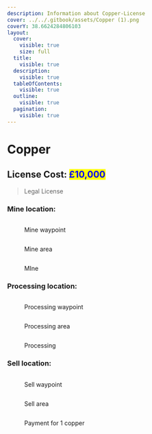 ```yaml
---
description: Information about Copper-License
cover: ../../.gitbook/assets/Copper (1).png
coverY: 38.6624284806103
layout:
  cover:
    visible: true
    size: full
  title:
    visible: true
  description:
    visible: true
  tableOfContents:
    visible: true
  outline:
    visible: true
  pagination:
    visible: true
---
```


# Copper

## License Cost:  <mark style="color:blue;">£10,000</mark>

> Legal License

### Mine location:&#x20;

<div>

<figure><img src="../../.gitbook/assets/Copper mine CMG.png" alt=""><figcaption><p>Mine waypoint</p></figcaption></figure>

 

<figure><img src="../../.gitbook/assets/Copper mine CMG v2.png" alt=""><figcaption><p>Mine area</p></figcaption></figure>

</div>

<figure><img src="../../.gitbook/assets/Copper ore CMG.png" alt=""><figcaption><p>MIne</p></figcaption></figure>

### Processing location:

<div>

<figure><img src="../../.gitbook/assets/Copper processing CMG.png" alt=""><figcaption><p>Processing waypoint</p></figcaption></figure>

 

<figure><img src="../../.gitbook/assets/Copper processing v2 CMG.png" alt=""><figcaption><p>Processing area</p></figcaption></figure>

</div>

<figure><img src="../../.gitbook/assets/Copper ore v2 CMG.png" alt=""><figcaption><p>Processing</p></figcaption></figure>

### Sell location:

<div>

<figure><img src="../../.gitbook/assets/Copper Sell CMG.png" alt=""><figcaption><p>Sell waypoint</p></figcaption></figure>

 

<figure><img src="../../.gitbook/assets/Copper sell v2 CMG.png" alt=""><figcaption><p>Sell area</p></figcaption></figure>

</div>

<figure><img src="../../.gitbook/assets/Copper sold CMG.png" alt=""><figcaption><p>Payment for 1 copper</p></figcaption></figure>
